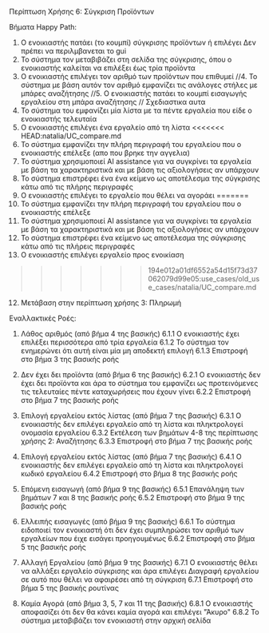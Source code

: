 Περίπτωση Χρήσης 6: Σύγκριση Προϊόντων

Βήματα Happy Path:
1.	Ο ενοικιαστής πατάει (το κουμπί) σύγκρισης προϊόντων ή επιλέγει 
Δεν πρέπει να περιλμβανεται το gui
2.	Το σύστημα τον μεταβιβάζει στη σελίδα της σύγκρισης, όπου ο ενοικιαστής καλείται να επιλέξει έως τρία προϊόντα
3.	Ο ενοικιαστής επιλέγει τον αριθμό των προϊόντων που επιθυμεί
//4.	Το σύστημα με βάση αυτόν τον αριθμό εμφανίζει τις ανάλογες στήλες με μπάρες αναζήτησης
//5.	Ο ενοικιαστής πατάει το κουμπί εισαγωγής εργαλείου στη μπάρα αναζήτησης
// Σχεδιαστικα αυτα 
6.	Το σύστημα του εμφανίζει μία λίστα με τα πέντε εργαλεία που είδε ο ενοικιαστής τελευταία
7.	Ο ενοικιαστής επιλέγει ένα εργαλείο από τη λίστα
<<<<<<< HEAD:natalia/UC_compare.md
8.	Το σύστημα εμφανίζει την πλήρη περιγραφή του εργαλείου που ο ενοικιαστής επέλεξε (απο που βρηκε την αγγελια)
9.	Το σύστημα χρησιμοποιεί AI assistance για να συγκρίνει τα εργαλεία με βάση τα χαρακτηριστικά και με βάση τις αξιολογήσεις αν υπάρχουν 
10.	Το σύστημα επιστρέφει ένα ένα κείμενο ως αποτέλεσμα της σύγκρισης κάτω από τις πλήρης περιγραφές
11.	Ο ενοικιαστής επιλέγει το εργαλείο που θέλει να αγοράει
=======
8.	Το σύστημα εμφανίζει την πλήρη περιγραφή του εργαλείου που ο ενοικιαστής επέλεξε 
9.	Το σύστημα χρησιμοποιεί ΑΙ assistance για να συγκρίνει τα εργαλεία με βάση τα χαρακτηριστικά και με βάση τις αξιολογήσεις αν υπάρχουν 
10.	Το σύστημα επιστρέφει ένα κείμενο ως αποτέλεσμα της σύγκρισης κάτω από τις πλήρεις περιγραφές
11.	Ο ενοικιαστής επιλέγει εργαλείο προς ενοικίαση
>>>>>>> 194e012a01df6552a54d15f73d37062079d99e05:use_cases/old_use_cases/natalia/UC_compare.md
12.	Μετάβαση στην περίπτωση χρήσης 3: Πληρωμή

Εναλλακτικές Ροές:
1. Λάθος αριθμός (από βήμα 4 της βασικής)
6.1.1 Ο ενοικιαστής έχει επιλέξει περισσότερα από τρία εργαλεία
6.1.2 Το σύστημα τον ενημερώνει ότι αυτή είναι μία μη αποδεκτή επιλογή
6.1.3 Επιστροφή στο βήμα 3 της βασικής ροής

2. Δεν έχει δει προϊόντα (από βήμα 6 της βασικής)
6.2.1 Ο ενοικιαστής δεν έχει δει προϊόντα και άρα το σύστημα του εμφανίζει ως προτεινόμενες τις τελευταίες πέντε καταχωρήσεις που έχουν γίνει
6.2.2 Επιστροφή στο βήμα 7 της βασικής ροής 

3. Επιλογή εργαλείου εκτός λίστας (από βήμα 7 της βασικής)
6.3.1 Ο ενοικιαστής δεν επιλέγει εργαλείο από τη λίστα και πληκτρολογεί ονομασία εργαλείου
6.3.2 Εκτέλεση των βημάτων 4-8 της περίπτωσης χρήσης 2: Αναζήτησης 
6.3.3 Επιστροφή στο βήμα 7 της βασικής ροής

4. Επιλογή εργαλείου εκτός λίστας (από βήμα 7 της βασικής)
6.4.1 Ο ενοικιαστής δεν επιλέγει εργαλείο από τη λίστα και πληκτρολογεί κωδικό εργαλείου
6.4.2 Επιστροφή στο βήμα 8 της βασικής ροής

5. Επόμενη εισαγωγή (από βήμα 9 της βασικής) 
6.5.1 Επανάληψη των βημάτων 7 και 8 της βασικής ροής 
6.5.2 Επιστροφή στο βήμα 9 της βασικής ροής

6. Ελλειπής εισαγωγές (από βήμα 9 της βασικής) 
6.6.1 Το σύστημα ειδοποιεί τον ενοικιαστή ότι δεν έχει συμπληρώσει τον αριθμό των εργαλείων που έιχε εισάγει προηγουμένως
6.6.2 Επιστροφή στο βήμα 5 της βασικής ροής

7. Αλλαγή Εργαλείου (από βήμα 9 της βασικής) 
6.7.1 Ο ενοικιαστής θέλει να αλλάξει εργαλείο σύγκρισης και άρα επιλέγει Διαγραφή εργαλείου σε αυτό που θέλει να αφαιρέσει από τη σύγκριση
6.7.1 Επιστροφή στο βήμα 5 της βασικής ρουτίνας

8. Καμία Αγορά (από βήμα 3, 5, 7 και 11 της βασικής) 
6.8.1 Ο ενοικιαστής αποφασίζει ότι δεν θα κάνει καμία αγορά και επιλέγει "Άκυρο"
6.8.2 Το σύστημα μεταβιβάζει τον ενοικιαστή στην αρχική σελίδα
